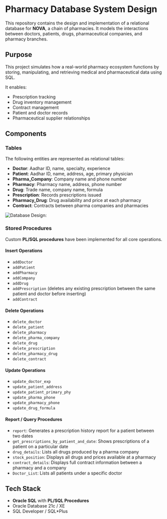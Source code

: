 # Pharmacy Database System Design

This repository contains the design and implementation of a relational database for **NOVA**, a chain of pharmacies. It models the interactions between doctors, patients, drugs, pharmaceutical companies, and pharmacy branches.


## Purpose

This project simulates how a real-world pharmacy ecosystem functions by storing, manipulating, and retrieving medical and pharmaceutical data using SQL.

It enables:

- Prescription tracking  
- Drug inventory management  
- Contract management  
- Patient and doctor records  
- Pharmaceutical supplier relationships  

## Components

### Tables

The following entities are represented as relational tables:

- **Doctor**: Aadhar ID, name, specialty, experience  
- **Patient**: Aadhar ID, name, address, age, primary physician  
- **Pharma_Company**: Company name and phone number  
- **Pharmacy**: Pharmacy name, address, phone number  
- **Drug**: Trade name, company name, formula  
- **Prescription**: Records prescriptions issued  
- **Pharmacy_Drug**: Drug availability and price at each pharmacy  
- **Contract**: Contracts between pharma companies and pharmacies  

![Database Design:](Design)

### Stored Procedures

Custom **PL/SQL procedures** have been implemented for all core operations.

#### Insert Operations

- `addDoctor`  
- `addPatient`  
- `addPharmacy`  
- `addCompany`  
- `addDrug`  
- `addPrescription` (deletes any existing prescription between the same patient and doctor before inserting)  
- `addContract`  

#### Delete Operations

- `delete_doctor`  
- `delete_patient`  
- `delete_pharmacy`  
- `delete_pharma_company`  
- `delete_drug`  
- `delete_prescription`  
- `delete_pharmacy_drug`  
- `delete_contract`  

#### Update Operations

- `update_doctor_exp`  
- `update_patient_address`  
- `update_patient_primary_phy`  
- `update_pharma_phone`  
- `update_pharmacy_phone`  
- `update_drug_formula`  

#### Report / Query Procedures

- `report`: Generates a prescription history report for a patient between two dates  
- `get_prescriptions_by_patient_and_date`: Shows prescriptions of a patient on a particular date  
- `drug_details`: Lists all drugs produced by a pharma company  
- `stock_position`: Displays all drugs and prices available at a pharmacy  
- `contract_details`: Displays full contract information between a pharmacy and a company  
- `Doctor_List`: Lists all patients under a specific doctor  

## Tech Stack

- **Oracle SQL** with **PL/SQL Procedures**  
- Oracle Database 21c / XE  
- SQL Developer / SQL*Plus  
